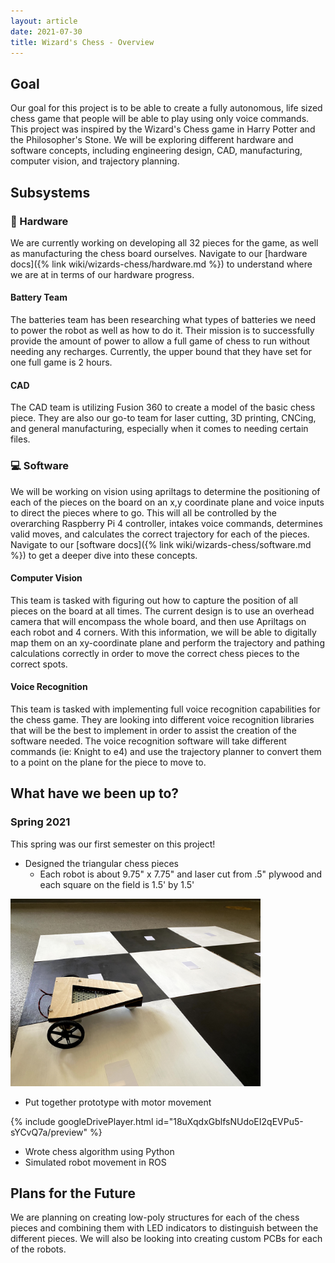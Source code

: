 ```yaml
---
layout: article
date: 2021-07-30
title: Wizard's Chess - Overview
---
```


## Goal

Our goal for this project is to be able to create a fully autonomous, life sized chess game that people will be able to play using only voice commands. This project was inspired by the Wizard's Chess game in Harry Potter and the Philosopher's Stone. We will be exploring different hardware and software concepts, including engineering design, CAD, manufacturing, computer vision, and trajectory planning.

## Subsystems

### :wrench: Hardware
We are currently working on developing all 32 pieces for the game, as well as manufacturing the chess board ourselves. Navigate to our [hardware docs]({% link wiki/wizards-chess/hardware.md %}) to understand where we are at in terms of our hardware progress.

#### Battery Team
The batteries team has been researching what types of batteries we need to power the robot as well as how to do it. Their mission is to successfully provide the amount of power to allow a full game of chess to run without needing any recharges. Currently, the upper bound that they have set for one full game is 2 hours.

#### CAD
The CAD team is utilizing Fusion 360 to create a model of the basic chess piece. They are also our go-to team for laser cutting, 3D printing, CNCing, and general manufacturing, especially when it comes to needing certain files.

### :computer: Software
We will be working on vision using apriltags to determine the positioning of each of the pieces on the board on an x,y coordinate plane and voice inputs to direct the pieces where to go.  This will all be controlled by the overarching Raspberry Pi 4 controller, intakes voice commands, determines valid moves, and calculates the correct trajectory for each of the pieces. Navigate to our [software docs]({% link wiki/wizards-chess/software.md %}) to get a deeper dive into these concepts.

#### Computer Vision
This team is tasked with figuring out how to capture the position of all pieces on the board at all times. The current design is to use an overhead camera that will encompass the whole board, and then use Apriltags on each robot and 4 corners. With this information, we will be able to digitally map them on an xy-coordinate plane and perform the trajectory and pathing calculations correctly in order to move the correct chess pieces to the correct spots.

#### Voice Recognition
This team is tasked with implementing full voice recognition capabilities for the chess game. They are looking into different voice recognition libraries that will be the best to implement in order to assist the creation of the software needed. The voice recognition software will take different commands (ie: Knight to e4) and use the trajectory planner to convert them to a point on the plane for the piece to move to.

## What have we been up to?

### Spring 2021

This spring was our first semester on this project! 

- Designed the triangular chess pieces
  - Each robot is about 9.75" x 7.75" and laser cut from .5" plywood and each square on the field is 1.5' by 1.5'
  
<img src="assets/images/WC-prototype1.jpg" alt="Chess Piece Prototype" width="400"/>

- Put together prototype with motor movement

{% include googleDrivePlayer.html id="18uXqdxGblfsNUdoEI2qEVPu5-sYCvQ7a/preview" %}

- Wrote chess algorithm using Python
- Simulated robot movement in ROS 

## Plans for the Future

We are planning on creating low-poly structures for each of the chess pieces and combining them with LED indicators to distinguish between the different pieces. We will also be looking into creating custom PCBs for each of the robots.